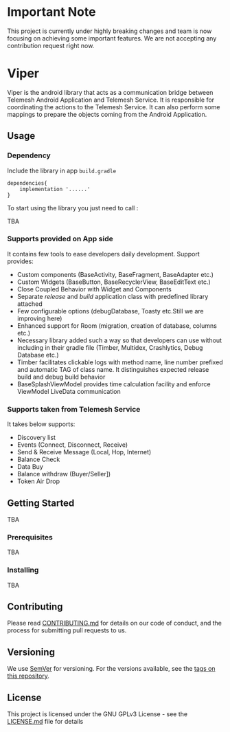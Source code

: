 # Important Note

This project is currently under highly breaking changes and team is now focusing on achieving some important features.
We are not accepting any contribution request right now.

# Viper

Viper is the android library that acts as a communication bridge between Telemesh Android Application and Telemesh Service.
It is responsible for coordinating the actions to the Telemesh Service. 
It can also perform some mappings to prepare the objects coming from the Android Application.

## Usage

### Dependency

Include the library in app `build.gradle`

    dependencies{
        implementation '......'
    }

To start using the library you just need to call :

TBA

### Supports provided on App side 
It contains few tools to ease developers daily development. Support provides:

* Custom components (BaseActivity, BaseFragment, BaseAdapter etc.)
* Custom Widgets (BaseButton, BaseRecyclerView, BaseEditText etc.)
* Close Coupled Behavior with Widget and Components
* Separate *release* and *build* application class with predefined library attached
* Few configurable options (debugDatabase, Toasty etc.Still we are improving here)
* Enhanced support for Room (migration, creation of database, columns etc.)
* Necessary library added such a way so that developers can use
without including in their gradle file (Timber, Multidex, Crashlytics, Debug Database etc.)
* Timber facilitates clickable logs with method name, line number prefixed
and automatic TAG of class name. It distinguishes expected release build
and debug build behavior
* BaseSplashViewModel provides time calculation facility and enforce ViewModel 
LiveData communication

### Supports taken from Telemesh Service 
It takes below supports:

* Discovery list​
* Events (Connect, Disconnect, Receive)​​
* Send & Receive Message (Local, Hop, Internet)
* Balance Check​
* Data Buy​
* Balance withdraw (Buyer/Seller])
* Token Air Drop​​



## Getting Started
TBA


### Prerequisites
TBA


### Installing

TBA



## Contributing

Please read [CONTRIBUTING.md](https://github.com/w3-engineers/viper/blob/master/CONTRIBUTING.md) for details on our code of conduct, and the process for submitting pull requests to us.

## Versioning

We use [SemVer](http://semver.org/) for versioning. For the versions available, see the [tags on this repository](https://github.com/your/project/tags). 

## License

This project is licensed under the GNU GPLv3 License - see the [LICENSE.md](LICENSE.md) file for details

